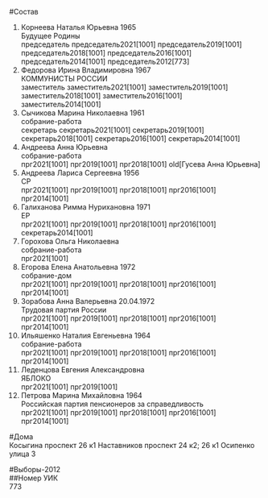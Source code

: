 #Состав  
1. Корнеева Наталья Юрьевна 1965  
    Будущее Родины  
    председатель председатель2021[1001] председатель2019[1001] председатель2018[1001] председатель2016[1001] председатель2014[1001] председатель2012[773]  
2. Федорова Ирина Владимировна 1967  
    КОММУНИСТЫ РОССИИ  
    заместитель заместитель2021[1001] заместитель2019[1001] заместитель2018[1001] заместитель2016[1001] заместитель2014[1001]  
3. Сычикова Марина Николаевна 1961  
    собрание-работа  
    секретарь секретарь2021[1001] секретарь2019[1001] секретарь2018[1001] секретарь2016[1001] секретарь2014[1001]  
4. Андреева Анна Юрьевна  
    собрание-работа  
    прг2021[1001] прг2019[1001] прг2018[1001] old[Гусева Анна Юрьевна]  
5. Андреева Лариса Сергеевна 1956  
    СР  
    прг2021[1001] прг2019[1001] прг2018[1001] прг2016[1001] прг2014[1001]  
6. Галиханова Римма Нурихановна 1971  
    ЕР  
    прг2021[1001] прг2019[1001] прг2018[1001] прг2016[1001] секретарь2014[1001]  
7. Горохова Ольга Николаевна  
    собрание-работа  
    прг2021[1001]  
8. Егорова Елена Анатольевна 1972  
    собрание-дом  
    прг2021[1001] прг2019[1001] прг2018[1001] прг2016[1001] прг2014[1001]  
9. Зорабова Анна Валерьевна 20.04.1972  
    Трудовая партия России  
    прг2021[1001] прг2019[1001] прг2018[1001] прг2016[1001] прг2014[1001]  
10. Ильяшенко Наталия Евгеньевна 1964  
    собрание-работа  
    прг2021[1001] прг2019[1001] прг2018[1001] прг2016[1001] прг2014[1001]  
11. Леденцова Евгения Александровна  
    ЯБЛОКО  
    прг2021[1001] прг2019[1001]  
12. Петрова Марина Михайловна 1964  
    Российская партия пенсионеров за справедливость  
    прг2021[1001] прг2019[1001] прг2018[1001] прг2016[1001] прг2014[1001]  
  
#Дома  
Косыгина проспект 26 к1 Наставников проспект 24 к2; 26 к1 Осипенко улица 3  
  
#Выборы-2012  
##Номер УИК  
773  
